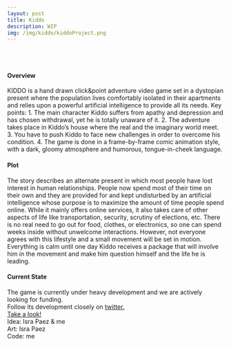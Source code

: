 ```yaml
---
layout: post
title: Kiddo
description: WIP
img: /img/kiddo/kiddoProject.png
---
```


<div class="img_row">
	<img class="col one" src="{{ site.baseurl }}/img/kiddo/sofa.png" alt="" title="Killing time"/>
	<img class="col one" src="{{ site.baseurl }}/img/kiddo/metro.png" alt="" title="Metro animation"/>
	<img class="col one" src="{{ site.baseurl }}/img/kiddo/fridge.png" alt="" title="Inside the fridge"/>
</div>
<br>

<h4>Overview</h4>
KIDDO is a hand drawn click&point adventure video game set in a dystopian present where the population lives comfortably isolated in their apartments and relies upon a powerful artificial intelligence to provide all its needs.
Key points:
1. The main character Kiddo suffers from apathy and depression and has chosen withdrawal, yet he is totally unaware of it.
2. The adventure takes place in Kiddo’s house where the real and the imaginary world meet.
3. You have to push Kiddo to face new challenges in order to overcome his condition.
4. The game is done in a frame-by-frame comic animation style, with a dark, gloomy atmosphere and humorous, tongue-in-cheek language.

<br>
<h4>Plot</h4>
The story describes an alternate present in which most people have lost interest in human relationships.
People now spend most of their time on their own and they are provided for and kept undisturbed by an artificial intelligence whose purpose is to maximize the amount of time people spend online. While it mainly offers online services, it also takes care of other aspects of life like transportation, security, scrutiny of elections, etc. There is no real need to go out for food, clothes, or electronics, so one can spend weeks inside without unwelcome interactions. However, not everyone agrees with this lifestyle and a small movement will be set in motion. Everything is calm until one day Kiddo receives a package that will involve him in the movement and make him question himself and the life he is leading.
<br>
<h4>Current State</h4>
The game is currently under heavy development and we are actively looking for funding.
<br>
Follow its development closely on <a href="https://www.instagram.com/kiddogame/"> twitter. <a/>

<div class="gameLink">
<a href="{{ site.baseurl }}/webgl/Kiddo/index.html" target="_blank">
	Take a look!
</a>
</div>

<div class="credits">
	Idea: Isra Paez & me<br>
	Art: Isra Paez<br>
	Code: me<br>
</div>
